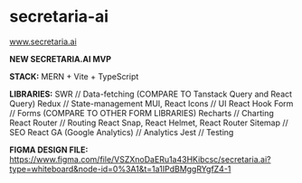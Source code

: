 # secretaria-ai
www.secretaria.ai

**NEW SECRETARIA.AI MVP**

**STACK:**  MERN + Vite + TypeScript

**LIBRARIES:**
SWR // Data-fetching (COMPARE TO Tanstack Query and React Query)
Redux // State-management
MUI, React Icons // UI
React Hook Form // Forms (COMPARE TO OTHER FORM LIBRARIES)
Recharts // Charting
React Router // Routing
React Snap, React Helmet, React Router Sitemap // SEO
React GA (Google Analytics) // Analytics
Jest // Testing
 
**FIGMA DESIGN FILE:** https://www.figma.com/file/VSZXnoDaERu1a43HKibcsc/secretaria.ai?type=whiteboard&node-id=0%3A1&t=1a1IPdBMggRYgfZ4-1
